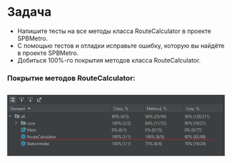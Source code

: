 # Задача
- Напишите тесты на все методы класса RouteCalculator в проекте SPBMetro.
- С помощью тестов и отладки исправьте ошибку, которую вы найдёте в проекте SPBMetro.
- Добиться 100%-го покрытия методов класса RouteCalculator.


### Покрытие методов RouteCalculator:
<h2 align="center">

![image](./readme_assets/coverage.png )</h2>
